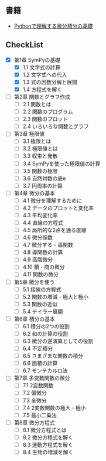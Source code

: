 ## 書籍
- [Pythonで理解する微分積分の基礎](https://gihyo.jp/book/2022/978-4-297-12779-4)

## CheckList
- [x] 第1章 SymPyの基礎
    - [x] 1.1 文字式の計算
    - [x] 1.2 文字式への代入
    - [x] 1.3 式の因数分解と展開
    - [x] 1.4 方程式を解く
- [ ] 第2章 関数とグラフ作成
    - [ ] 2.1 関数とは
    - [ ] 2.2 関数のプログラム
    - [ ] 2.3 関数のプロット
    - [ ] 2.4 いろいろな関数とグラフ
- [ ] 第3章 極限値
    - [ ] 3.1 極限とは
    - [ ] 3.2 極限値とは
    - [ ] 3.3 収束と発散
    - [ ] 3.4 SymPyを使った極限値の計算
    - [ ] 3.5 関数の極限
    - [ ] 3.6 自然対数の底e
    - [ ] 3.7 円周率の計算
- [ ] 第4章 微分の基本
    - [ ] 4.1 微分を理解するために
    - [ ] 4.2 データのプロットと変化率
    - [ ] 4.3 平均変化率
    - [ ] 4.4 直線の方程式
    - [ ] 4.5 局所的な2点を通る直線
    - [ ] 4.6 微分係数
    - [ ] 4.7 微分する - 導関数
    - [ ] 4.8 導関数の計算
    - [ ] 4.9 高階微分
    - [ ] 4.10 積・商の微分
    - [ ] 4.11 関数の微分
- [ ] 第5章 微分を使う
    - [ ] 5.1 接線の方程式
    - [ ] 5.2 関数の増減 - 極大と極小
    - [ ] 5.3 関数の近似
    - [ ] 5.4 テイラー展開
- [ ] 第6章 積分の基本
    - [ ] 6.1 積分の2つの役割
    - [ ] 6.2 和の計算の役割
    - [ ] 6.3 微分の逆演算としての役割
    - [ ] 6.4 不定積分
    - [ ] 6.5 さまざまな関数の積分
    - [ ] 6.6 面積の計算
    - [ ] 6.7 モンテカルロ法
- [ ] 第7章 多変数関数の微分
    - [ ] 7.1 2変数関数
    - [ ] 7.2 偏微分
    - [ ] 7.3 全微分
    - [ ] 7.4 2変数関数の極大・極小
    - [ ] 7.5 最小二乗法
- [ ] 第8章 微分方程式
    - [ ] 8.1 微分方程式とは
    - [ ] 8.2 微分方程式を解く
    - [ ] 8.3 運動方程式を解く
    - [ ] 8.4 生物の増減を解く
